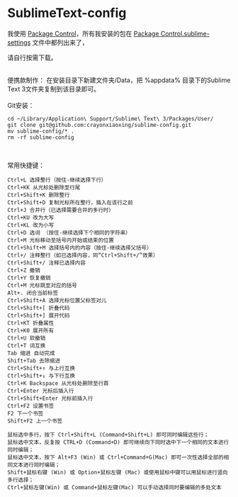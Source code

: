 # SublimeText-config

<p>
我使用 <a href="https://packagecontrol.io/installation" target="_blank">Package Control</a>，所有我安装的包在 <a href="https://github.com/crayonxiaoxing/sublime-config/blob/master/Package%20Control.sublime-settings" target="_blank">Package Control.sublime-settings</a> 文件中都列出来了，
</p>
<p>
请自行按需下载。
</p>

</br>
便携款制作： 
在安装目录下新建文件夹/Data，把 %appdata% 目录下的Sublime Text 3文件夹复制到该目录即可。
</br>

</br>
Git安装：

```console
cd ~/Library/Application\ Support/Sublime\ Text\ 3/Packages/User/
git clone git@github.com:crayonxiaoxing/sublime-config.git
mv sublime-config/* .
rm -rf sublime-config
```
</br>

常用快捷键：

```
Ctrl+L 选择整行（按住-继续选择下行）
Ctrl+KK 从光标处删除至行尾
Ctrl+Shift+K 删除整行
Ctrl+Shift+D 复制光标所在整行，插入在该行之前
Ctrl+J 合并行（已选择需要合并的多行时）
Ctrl+KU 改为大写
Ctrl+KL 改为小写
Ctrl+D 选词 （按住-继续选择下个相同的字符串）
Ctrl+M 光标移动至括号内开始或结束的位置
Ctrl+Shift+M 选择括号内的内容（按住-继续选择父括号）
Ctrl+/ 注释整行（如已选择内容，同“Ctrl+Shift+/”效果）
Ctrl+Shift+/ 注释已选择内容
Ctrl+Z 撤销
Ctrl+Y 恢复撤销
Ctrl+M 光标跳至对应的括号
Alt+. 闭合当前标签
Ctrl+Shift+A 选择光标位置父标签对儿
Ctrl+Shift+[ 折叠代码
Ctrl+Shift+] 展开代码
Ctrl+KT 折叠属性
Ctrl+K0 展开所有
Ctrl+U 软撤销
Ctrl+T 词互换
Tab 缩进 自动完成
Shift+Tab 去除缩进
Ctrl+Shift+↑ 与上行互换
Ctrl+Shift+↓ 与下行互换
Ctrl+K Backspace 从光标处删除至行首
Ctrl+Enter 光标后插入行
Ctrl+Shift+Enter 光标前插入行
Ctrl+F2 设置书签
F2 下一个书签
Shift+F2 上一个书签

鼠标选中多行，按下 Ctrl+Shift+L (Command+Shift+L) 即可同时编辑这些行；
鼠标选中文本，反复按 CTRL+D (Command+D) 即可继续向下同时选中下一个相同的文本进行同时编辑；
鼠标选中文本，按下 Alt+F3 (Win) 或 Ctrl+Command+G(Mac) 即可一次性选择全部的相同文本进行同时编辑；
Shift+鼠标右键 (Win) 或 Option+鼠标左键 (Mac) 或使用鼠标中键可以用鼠标进行竖向多行选择；
Ctrl+鼠标左键(Win) 或 Command+鼠标左键(Mac) 可以手动选择同时要编辑的多处文本
```
</br>
